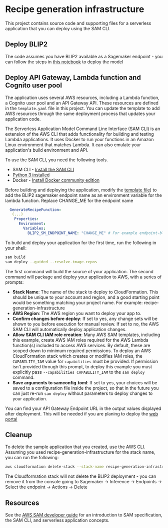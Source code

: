 # Recipe generation infrastructure

This project contains source code and supporting files for a serverless application that you can deploy using the SAM CLI.

## Deploy BLIP2

The code assumes you have BLIP2 available as a Sagemaker endpoint - you can follow the steps in [this notebook](https://github.com/aws-samples/amazon-sagemaker-genai-content-moderation/blob/main/blip2-sagemaker.ipynb) to deploy the model

## Deploy API Gateway, Lambda function and Cognito user pool

The application uses several AWS resources, including a Lambda function, a Cognito user pool and an API Gateway API. These resources are defined in the `template.yaml` file in this project. You can update the template to add AWS resources through the same deployment process that updates your application code.

The Serverless Application Model Command Line Interface (SAM CLI) is an extension of the AWS CLI that adds functionality for building and testing Lambda applications. It uses Docker to run your functions in an Amazon Linux environment that matches Lambda. It can also emulate your application's build environment and API.

To use the SAM CLI, you need the following tools.

* SAM CLI - [Install the SAM CLI](https://docs.aws.amazon.com/serverless-application-model/latest/developerguide/serverless-sam-cli-install.html)
* [Python 3 installed](https://www.python.org/downloads/)
* Docker - [Install Docker community edition](https://hub.docker.com/search/?type=edition&offering=community)

Before building and deploying the application, modify the [template file](./template.yaml)) to add the 
BLIP2 sagemaker endpoint name as an environment variable for the lambda function. Replace CHANGE_ME for the endpoint name

```yaml
  GenerateRecipeFunction:
   (...)
    Properties:
      Environment:
        Variables:
          BLIP2_SM_ENDPOINT_NAME: "CHANGE_ME" # For example endpoint-blip2-flan-t5-xl-2023-05-08-03-09-05-747
```

To build and deploy your application for the first time, run the following in your shell:

```bash
sam build
sam deploy --guided --resolve-image-repos
```

The first command will build the source of your application. The second command will package and deploy your application to AWS, with a series of prompts:

* **Stack Name**: The name of the stack to deploy to CloudFormation. This should be unique to your account and region, and a good starting point would be something matching your project name. For example: recipe-generation-infrastructure
* **AWS Region**: The AWS region you want to deploy your app to.
* **Confirm changes before deploy**: If set to yes, any change sets will be shown to you before execution for manual review. If set to no, the AWS SAM CLI will automatically deploy application changes.
* **Allow SAM CLI IAM role creation**: Many AWS SAM templates, including this example, create AWS IAM roles required for the AWS Lambda function(s) included to access AWS services. By default, these are scoped down to minimum required permissions. To deploy an AWS CloudFormation stack which creates or modifies IAM roles, the `CAPABILITY_IAM` value for `capabilities` must be provided. If permission isn't provided through this prompt, to deploy this example you must explicitly pass `--capabilities CAPABILITY_IAM` to the `sam deploy` command.
* **Save arguments to samconfig.toml**: If set to yes, your choices will be saved to a configuration file inside the project, so that in the future you can just re-run `sam deploy` without parameters to deploy changes to your application.

You can find your API Gateway Endpoint URL in the output values displayed after deployment. This will be needed if you are planing to deploy the [web portal](../web-portal/README.md)

## Cleanup

To delete the sample application that you created, use the AWS CLI. Assuming you used recipe-generation-infrastructure for the stack name, you can run the following:

```bash
aws cloudformation delete-stack --stack-name recipe-generation-infrastructure
```

The Cloudformation stack will not delete the BLIP2 deployment - you can remove it from the console going to Sagemaker -> Inference -> Endpoints -> Select the endpoint -> Actions -> Delete 


## Resources

See the [AWS SAM developer guide](https://docs.aws.amazon.com/serverless-application-model/latest/developerguide/what-is-sam.html) for an introduction to SAM specification, the SAM CLI, and serverless application concepts.
